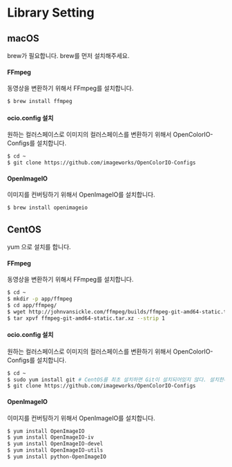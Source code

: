 # Library Setting

## macOS
brew가 필요합니다. brew를 먼저 설치해주세요.

#### FFmpeg
동영상을 변환하기 위해서 FFmpeg를 설치합니다.

```bash
$ brew install ffmpeg
```

#### ocio.config 설치
원하는 컬러스페이스로 이미지의 컬러스페이스를 변환하기 위해서 OpenColorIO-Configs를 설치합니다.

```bash
$ cd ~
$ git clone https://github.com/imageworks/OpenColorIO-Configs
```

#### OpenImageIO
이미지를 컨버팅하기 위해서 OpenImageIO를 설치합니다.

```bash
$ brew install openimageio
```

## CentOS
yum 으로 설치를 합니다.

#### FFmpeg
동영상을 변환하기 위해서 FFmpeg를 설치합니다.
```bash
$ cd ~
$ mkdir -p app/ffmpeg
$ cd app/ffmpeg/
$ wget http://johnvansickle.com/ffmpeg/builds/ffmpeg-git-amd64-static.tar.xz
$ tar xpvf ffmpeg-git-amd64-static.tar.xz --strip 1
```

#### ocio.config 설치
원하는 컬러스페이스로 이미지의 컬러스페이스를 변환하기 위해서 OpenColorIO-Configs를 설치합니다.
```bash
$ cd ~
$ sudo yum install git # CentOS를 최초 설치하면 Git이 설치되어있지 않다. 설치한다.
$ git clone https://github.com/imageworks/OpenColorIO-Configs
```

#### OpenImageIO
이미지를 컨버팅하기 위해서 OpenImageIO를 설치합니다.

```bash
$ yum install OpenImageIO
$ yum install OpenImageIO-iv
$ yum install OpenImageIO-devel
$ yum install OpenImageIO-utils
$ yum install python-OpenImageIO
```
